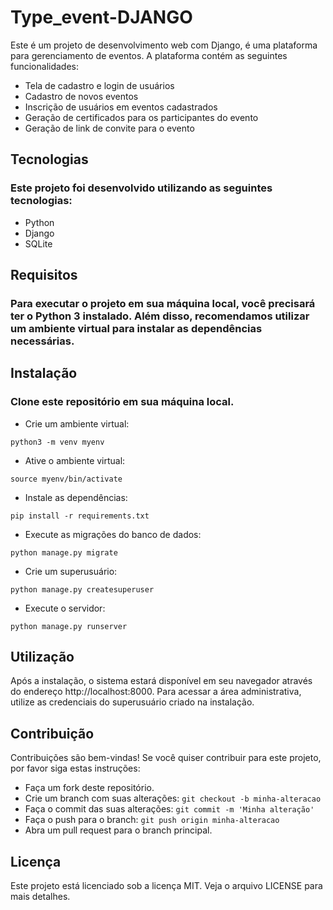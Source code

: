# Type_event-DJANGO
Este é um projeto de desenvolvimento web com Django, é uma plataforma para gerenciamento de eventos. A plataforma contém as seguintes funcionalidades:

- Tela de cadastro e login de usuários
- Cadastro de novos eventos
- Inscrição de usuários em eventos cadastrados
- Geração de certificados para os participantes do evento
- Geração de link de convite para o evento
## Tecnologias
### Este projeto foi desenvolvido utilizando as seguintes tecnologias:

- Python
- Django 
- SQLite

## Requisitos
### Para executar o projeto em sua máquina local, você precisará ter o Python 3 instalado. Além disso, recomendamos utilizar um ambiente virtual para instalar as dependências necessárias.

## Instalação

### Clone este repositório em sua máquina local.

- Crie um ambiente virtual:
```
python3 -m venv myenv
```
- Ative o ambiente virtual:
```
source myenv/bin/activate
```
- Instale as dependências:
```
pip install -r requirements.txt
```
- Execute as migrações do banco de dados:
```
python manage.py migrate
```
- Crie um superusuário:
```
python manage.py createsuperuser
```
- Execute o servidor:
```
python manage.py runserver
```
## Utilização
Após a instalação, o sistema estará disponível em seu navegador através do endereço http://localhost:8000. Para acessar a área administrativa, utilize as credenciais do superusuário criado na instalação.

## Contribuição
Contribuições são bem-vindas! Se você quiser contribuir para este projeto, por favor siga estas instruções:

- Faça um fork deste repositório.
- Crie um branch com suas alterações:
```git checkout -b minha-alteracao```
- Faça o commit das suas alterações:
```git commit -m 'Minha alteração'```
- Faça o push para o branch:
```git push origin minha-alteracao```
- Abra um pull request para o branch principal.
## Licença
Este projeto está licenciado sob a licença MIT. Veja o arquivo LICENSE para mais detalhes.
